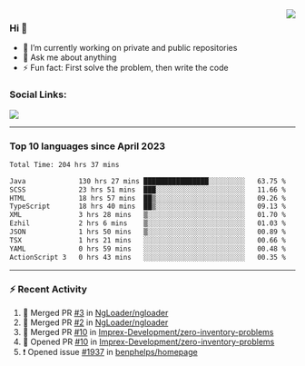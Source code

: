<!--
<a href="https://wuffy.eu">
  <img align="right" src="https://github.com/ngloader/ngloader/blob/devcard/devcard.png" height="410" width="300" alt="NgLoader's Dev Card"/>
</a>
-->

<a href="https://wuffy.eu">
  <img align="right" src="https://github-readme-stats.vercel.app/api?username=ngloader&count_private=true&include_all_commits=true&show_icons=true&theme=dracula" />
</a>

### Hi 👋
- 🔭 I’m currently working on private and public repositories
- 💬 Ask me about anything
- ⚡ Fun fact: First solve the problem, then write the code

### Social Links:
<a href="https://discord.gg/jUtRU5Q">
  <img src="https://dcbadge.vercel.app/api/shield/128286216708685824?style=flat&theme=clean&compact=true" />
</a>

<!--
---

<div>
  <img src="https://github-readme-stats.vercel.app/api/wakatime?username=NgLoader&api_domain=wakapi.wuffy.dev&bg_color=282a36&title_color=ff6e96&icon_color=2F855A&text_color=ffffff&custom_title=Week%20Stats&layout=compact" />
</div>

---

<div>
  <img height="170" align="left" src="https://github-readme-stats.vercel.app/api?username=ngloader&count_private=true&include_all_commits=true&show_icons=true&theme=dracula" />
  <img src="https://github-readme-stats.vercel.app/api/top-langs/?username=ngloader&layout=compact&theme=dracula" />
</div>

---

<a href="https://github.com/ryo-ma/github-profile-trophy">
  <img width=800 src="https://github-profile-trophy.vercel.app/?username=ngloader&column=8&theme=dracula&no-frame=true"/>
</a>
-->

---

### Top 10 languages since April 2023

<!--START_SECTION:waka-->

```txt
Total Time: 204 hrs 37 mins

Java             130 hrs 27 mins ████████████████░░░░░░░░░   63.75 %
SCSS             23 hrs 51 mins  ███░░░░░░░░░░░░░░░░░░░░░░   11.66 %
HTML             18 hrs 57 mins  ██▒░░░░░░░░░░░░░░░░░░░░░░   09.26 %
TypeScript       18 hrs 40 mins  ██▒░░░░░░░░░░░░░░░░░░░░░░   09.13 %
XML              3 hrs 28 mins   ▒░░░░░░░░░░░░░░░░░░░░░░░░   01.70 %
Ezhil            2 hrs 6 mins    ▒░░░░░░░░░░░░░░░░░░░░░░░░   01.03 %
JSON             1 hrs 50 mins   ▒░░░░░░░░░░░░░░░░░░░░░░░░   00.89 %
TSX              1 hrs 21 mins   ░░░░░░░░░░░░░░░░░░░░░░░░░   00.66 %
YAML             0 hrs 59 mins   ░░░░░░░░░░░░░░░░░░░░░░░░░   00.48 %
ActionScript 3   0 hrs 43 mins   ░░░░░░░░░░░░░░░░░░░░░░░░░   00.35 %
```

<!--END_SECTION:waka-->

---

### :zap: Recent Activity
<!--START_SECTION:activity-->
1. 🎉 Merged PR [#3](https://github.com/NgLoader/ngloader/pull/3) in [NgLoader/ngloader](https://github.com/NgLoader/ngloader)
2. 🎉 Merged PR [#2](https://github.com/NgLoader/ngloader/pull/2) in [NgLoader/ngloader](https://github.com/NgLoader/ngloader)
3. 🎉 Merged PR [#10](https://github.com/Imprex-Development/zero-inventory-problems/pull/10) in [Imprex-Development/zero-inventory-problems](https://github.com/Imprex-Development/zero-inventory-problems)
4. 💪 Opened PR [#10](https://github.com/Imprex-Development/zero-inventory-problems/pull/10) in [Imprex-Development/zero-inventory-problems](https://github.com/Imprex-Development/zero-inventory-problems)
5. ❗ Opened issue [#1937](https://github.com/benphelps/homepage/issues/1937) in [benphelps/homepage](https://github.com/benphelps/homepage)
<!--END_SECTION:activity-->
